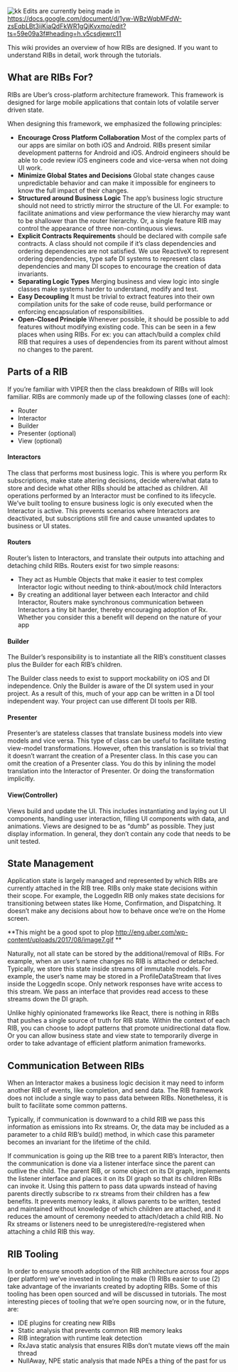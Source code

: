 
![kk](https://github.com/username/repository/blob/master/img/octocat.png)
Edits are currently being made in https://docs.google.com/document/d/1yw-WBzWqbMFdW-zsEqbLBt3ijKiaQdFkWR1gQjKvxmo/edit?ts=59e09a3f#heading=h.v5csdjewrc11 

This wiki provides an overview of how RIBs are designed. If you want to understand RIBs in detail, work through the tutorials.

## What are RIBs For?
RIBs are Uber’s cross-platform architecture framework. This framework is designed for large mobile applications that contain lots of volatile server driven state. 

When designing this framework, we emphasized the following principles:
* **Encourage Cross Platform Collaboration** Most of the complex parts of our apps are similar on both iOS and Android. RIBs present similar development patterns for Android and iOS. Android engineers should be able to code review iOS engineers code and vice-versa when not doing UI work.
* **Minimize Global States and Decisions** Global state changes cause unpredictable behavior and can make it impossible for engineers to know the full impact of their changes.
* **Structured around Business Logic** The app’s business logic structure should not need to strictly mirror the structure of the UI. For example: to facilitate animations and view performance the view hierarchy may want to be shallower than the router hierarchy. Or, a single feature RIB may control the appearance of three non-continquous views.
* **Explicit Contracts Requirements** should be declared with compile safe contracts. A class should not compile if it’s class dependencies and ordering dependencies are not satisfied. We use ReactiveX to represent ordering dependencies, type safe DI systems to represent class dependencies and many DI scopes to encourage the creation of data invariants.
* **Separating Logic Types** Merging business and view logic into single classes make systems harder to understand, modify and test.
* **Easy Decoupling** It must be trivial to extract features into their own compilation units for the sake of code reuse, build performance or enforcing encapsulation of responsibilities.
* **Open-Closed Principle** Whenever possible, it should be possible to add features without modifying existing code. This can be seen in a few places when using RIBs. For ex: you can attach/build a complex child RIB that requires a uses of dependencies from its parent without almost no changes to the parent.

## Parts of a RIB

If you’re familiar with VIPER then the class breakdown of RIBs will look familiar. RIBs are commonly made up of the following classes (one of each):
* Router
* Interactor
* Builder
* Presenter (optional)
* View (optional)

#### Interactors
The class that performs most business logic. This is where you perform Rx subscriptions, make state altering decisions, decide where/what data to store and decide what other RIBs should be attached as children. 
All operations performed by an Interactor must be confined to its lifecycle. We’ve built tooling to ensure business logic is only executed when the Interactor is active. This prevents scenarios where Interactors are deactivated, but subscriptions still fire and cause unwanted updates to business or UI states.

#### Routers
Router’s listen to Interactors, and translate their outputs into attaching and detaching child RIBs. Routers exist for two simple reasons:
* They act as Humble Objects that make it easier to test complex Interactor logic without needing to think-about/mock child Interactors
* By creating an additional layer between each Interactor and child Interactor, Routers make synchronous communication between Interactors a tiny bit harder, thereby encouraging adoption of Rx. Whether you consider this a benefit will depend on the nature of your app

#### Builder
The Builder’s responsibility is to instantiate all the RIB’s constituent classes plus the Builder for each RIB’s children. 

The Builder class needs to exist to support mockability on iOS and DI independence. Only the Builder is aware of the DI system used in your project. As a result of this, much of your app can be written in a DI tool independent way. Your project can use different DI tools per RIB.

#### Presenter
Presenter’s are stateless classes that translate business models into view models and vice versa. This type of class can be useful to facilitate testing view-model transformations. However, often this translation is so trivial that it doesn’t warrant the creation of a Presenter class. In this case you can omit the creation of a Presenter class. You do this by inlining the model translation into the Interactor of Presenter. Or doing the transformation implicitly.

#### View(Controller)
Views build and update the UI. This includes instantiating and laying out UI components, handling user interaction, filling UI components with data, and animations. Views are designed to be as “dumb” as possible. They just display information. In general, they don’t contain any code that needs to be unit tested.

## State Management
Application state is largely managed and represented by which RIBs are currently attached in the RIB tree. RIBs only make state decisions within their scope. For example, the LoggedIn RIB only makes state decisions for transitioning between states like Home, Confirmation, and Dispatching. It doesn’t make any decisions about how to behave once we’re on the Home screen. 

**This might be a good spot to plop http://eng.uber.com/wp-content/uploads/2017/08/image7.gif **

Naturally, not all state can be stored by the additional/removal of RIBs. For example, when an user’s name changes no RIB is attached or detached. Typically, we store this state inside streams of immutable models. For example, the user’s name may be stored in a ProfileDataStream that lives inside the LoggedIn scope. Only network responses have write access to this stream. We pass an interface that provides read access to these streams down the DI graph.

Unlike highly opinionated frameworks like React, there is nothing in RIBs that pushes a single source of truth for RIB state. Within the context of each RIB, you can choose to adopt patterns that promote unidirectional data flow. Or you can allow business state and view state to temporarily diverge in order to take advantage of efficient platform animation frameworks.

## Communication Between RIBs
When an Interactor makes a business logic decision it may need to inform another RIB of events, like completion, and send data. The RIB framework does not include a single way to pass data between RIBs. Nonetheless, it is built to facilitate some common patterns.

Typically, if communication is downward to a child RIB we pass this information as emissions into Rx streams. Or, the data may be included as a parameter to a child RIB’s build() method, in which case this parameter becomes an invariant for the lifetime of the child.

If communication is going up the RIB tree to a parent RIB’s Interactor, then the communication is done via a listener interface since the parent can outlive the child. The parent RIB, or some object on its DI graph, implements the listener interface and places it on its DI graph so that its children RIBs can invoke it. Using this pattern to pass data upwards instead of having parents directly subscribe to rx streams from their children has a few benefits. It prevents memory leaks, it allows parents to be written, tested and maintained without knowledge of which children are attached,  and it reduces the amount of ceremony needed to attach/detach a child RIB. No Rx streams or listeners need to be unregistered/re-registered when attaching a child RIB this way.

## RIB Tooling
In order to ensure smooth adoption of the RIB architecture across four apps (per platform) we’ve invested in tooling to make (1) RIBs easier to use (2) take advantage of the invariants created by adopting RIBs. Some of this tooling has been open sourced and will be discussed in tutorials. The most interesting pieces of tooling that we’re open sourcing now, or in the future, are:
* IDE plugins for creating new RIBs
* Static analysis that prevents common RIB memory leaks
* RIB integration with runtime leak detection
* RxJava static analysis that ensures RIBs don’t mutate views off the main thread
* NullAway, NPE static analysis that made NPEs a thing of the past for us